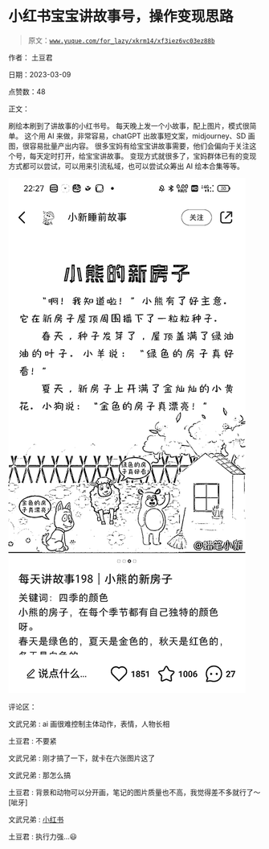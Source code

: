 # 小红书宝宝讲故事号，操作变现思路

> 原文：[`www.yuque.com/for_lazy/xkrm14/xf3iez6vc03ez88b`](https://www.yuque.com/for_lazy/xkrm14/xf3iez6vc03ez88b)

作者： 土豆君 

日期：2023-03-09 

点赞数：48 

正文： 

刷绘本刷到了讲故事的小红书号。 每天晚上发一个小故事，配上图片，模式很简单。 这个用 AI 来做，非常容易，chatGPT 出故事短文案，midjourney、SD 画图，很容易批量产出内容。 很多宝妈有给宝宝讲故事需要，他们会偏向于关注这个号，每天定时打开，给宝宝讲故事。 变现方式就很多了，宝妈群体已有的变现方式都可以尝试，可以用来引流私域，也可以尝试众筹出 AI 绘本合集等等。 

![](img/a4529c8c51cde51b8a1feb69ac15acc7.png)  

评论区： 

文武兄弟 : ai 画很难控制主体动作，表情，人物长相 

土豆君 : 不要紧 

文武兄弟 : 刚才搞了一下，就卡在六张图片这了 

文武兄弟 : 那怎么搞 

土豆君 : 背景和动物可以分开画，笔记的图片质量也不高，我觉得差不多就行了～[呲牙] 

文武兄弟 : [小红书](http://xhslink.com/11MuYn) 

土豆君 : 执行力强...😃 

